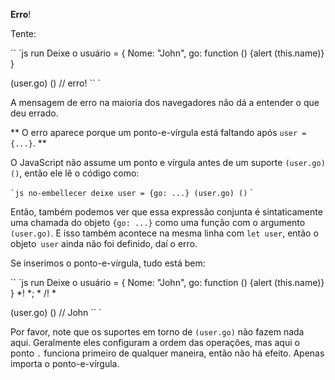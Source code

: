 **Erro**!

Tente:

`` `js run
Deixe o usuário = {
Nome: "John",
go: function () {alert (this.name)}
}

(user.go) () // erro!
`` `

A mensagem de erro na maioria dos navegadores não dá a entender o que deu errado.

** O erro aparece porque um ponto-e-vírgula está faltando após `user = {...}`. **

O JavaScript não assume um ponto e vírgula antes de um suporte `(user.go) ()`, então ele lê o código como:

`` `js no-embellecer
deixe user = {go: ...} (user.go) ()
`` `

Então, também podemos ver que essa expressão conjunta é sintaticamente uma chamada do objeto `{go: ...}` como uma função com o argumento `(user.go)`. E isso também acontece na mesma linha com `let user`, então o objeto` user` ainda não foi definido, daí o erro.

Se inserimos o ponto-e-vírgula, tudo está bem:

`` `js run
Deixe o usuário = {
Nome: "John",
go: function () {alert (this.name)}
} *! *; * /! *

(user.go) () // John
`` `

Por favor, note que os suportes em torno de `(user.go)` não fazem nada aqui. Geralmente eles configuram a ordem das operações, mas aqui o ponto `.` funciona primeiro de qualquer maneira, então não há efeito. Apenas importa o ponto-e-vírgula.






